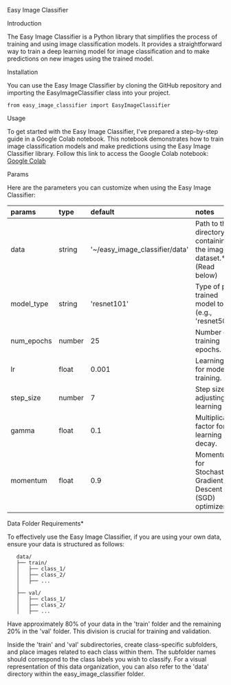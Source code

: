 Easy Image Classifier

Introduction

The Easy Image Classifier is a Python library that simplifies the process of training and using image classification models. It provides a straightforward way to train a deep learning model for image classification and to make predictions on new images using the trained model. 

Installation

You can use the Easy Image Classifier by cloning the GitHub repository and importing the EasyImageClassifier class into your project.

```
from easy_image_classifier import EasyImageClassifier
```

Usage

To get started with the Easy Image Classifier, I've prepared a step-by-step guide in a Google Colab notebook. This notebook demonstrates how to train image classification models and make predictions using the Easy Image Classifier library. Follow this link to access the Google Colab notebook: [Google Colab](https://colab.research.google.com/drive/1e7R_e-sF01YC2-h4elJvUpqANEoXTlJb#scrollTo=jS63LAedD6Ug)

Params

Here are the parameters you can customize when using the Easy Image Classifier:

| params     | type       | default   | notes                                      |
| :------------- | :---------- | :--------- | :------------------------------------------ |
| data          | string       | '~/easy_image_classifier/data' | Path to the directory containing the image dataset.* (Read below) |
| model_type    | string        | 'resnet101' | Type of pre-trained model to use (e.g., 'resnet50'). |
| num_epochs    | number      | 25        | Number of training epochs.                |
| lr            | float      | 0.001     | Learning rate for model training.         |
| step_size     | number        | 7         | Step size for adjusting learning rate.     |
| gamma         | float      | 0.1       | Multiplicative factor for learning rate decay. |
| momentum      | float      | 0.9       | Momentum for Stochastic Gradient Descent (SGD) optimizer. |

Data Folder Requirements*

To effectively use the Easy Image Classifier, if you are using your own data, ensure your data is structured as follows:

```
   data/
   ├── train/
   │   ├── class_1/
   │   ├── class_2/
   │   ├── ...
   │   
   ├── val/
   │   ├── class_1/
   │   ├── class_2/
   │   ├── ...
```

Have approximately 80% of your data in the 'train' folder and the remaining 20% in the 'val' folder. This division is crucial for training and validation.

Inside the 'train' and 'val' subdirectories, create class-specific subfolders, and place images related to each class within them. The subfolder names should correspond to the class labels you wish to classify. For a visual representation of this data organization, you can also refer to the 'data' directory within the easy_image_classifier folder.